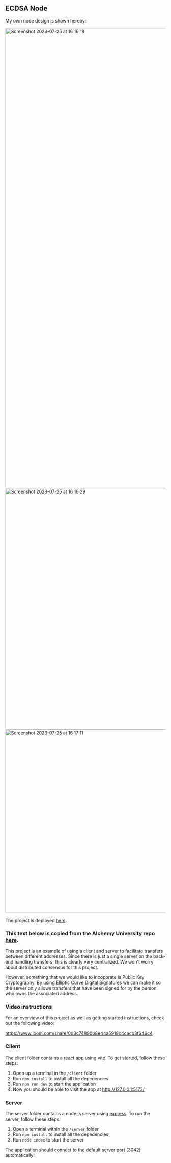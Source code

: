 ## ECDSA Node

My own node design is shown hereby:

<img width="1440" alt="Screenshot 2023-07-25 at 16 16 18" src="https://github.com/javascript-queen/ECDSA_Node_AU_Week_1/assets/90614620/7976bff6-a233-4ad1-8312-cce0be4df3cf">

<img width="755" alt="Screenshot 2023-07-25 at 16 16 29" src="https://github.com/javascript-queen/ECDSA_Node_AU_Week_1/assets/90614620/c3d253cb-a155-4774-a455-61462c7b6fbd">

<img width="574" alt="Screenshot 2023-07-25 at 16 17 11" src="https://github.com/javascript-queen/ECDSA_Node_AU_Week_1/assets/90614620/012797c8-190d-4798-ab20-f2b38e332245">

The project is deployed [here](https://ecdsa-node-au-week-1.vercel.app).

### This text below is copied from the Alchemy University repo [here](https://github.com/alchemyplatform/ecdsa-node/tree/main). 

This project is an example of using a client and server to facilitate transfers between different addresses. Since there is just a single server on the back-end handling transfers, this is clearly very centralized. We won't worry about distributed consensus for this project.

However, something that we would like to incoporate is Public Key Cryptography. By using Elliptic Curve Digital Signatures we can make it so the server only allows transfers that have been signed for by the person who owns the associated address.

### Video instructions
For an overview of this project as well as getting started instructions, check out the following video:

https://www.loom.com/share/0d3c74890b8e44a5918c4cacb3f646c4
 
### Client

The client folder contains a [react app](https://reactjs.org/) using [vite](https://vitejs.dev/). To get started, follow these steps:

1. Open up a terminal in the `/client` folder
2. Run `npm install` to install all the depedencies
3. Run `npm run dev` to start the application 
4. Now you should be able to visit the app at http://127.0.0.1:5173/

### Server

The server folder contains a node.js server using [express](https://expressjs.com/). To run the server, follow these steps:

1. Open a terminal within the `/server` folder 
2. Run `npm install` to install all the depedencies 
3. Run `node index` to start the server 

The application should connect to the default server port (3042) automatically! 
